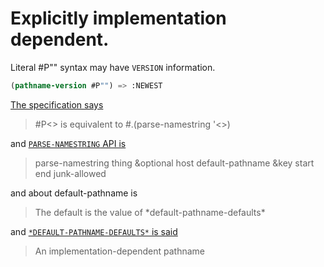 # Explicitly implementation dependent.

Literal #P"" syntax may have `VERSION` information.

```lisp
(pathname-version #P"") => :NEWEST
```

[The specification says](http://www.lispworks.com/documentation/HyperSpec/Body/02_dhn.htm)

> #P<<expression>> is equivalent to #.(parse-namestring '<<expression>>)

and [`PARSE-NAMESTRING` API is](http://www.lispworks.com/documentation/HyperSpec/Body/f_pars_1.htm)

> parse-namestring thing &optional host default-pathname &key start end junk-allowed

and about default-pathname is

> The default is the value of \*default-pathname-defaults\*

and [`*DEFAULT-PATHNAME-DEFAULTS*` is said](http://www.lispworks.com/documentation/HyperSpec/Body/v_defaul.htm)

> An implementation-dependent pathname
